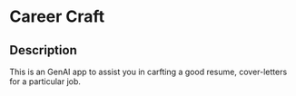 # Career Craft

## Description
This is an GenAI app to assist you in carfting a good resume, cover-letters for a particular job.